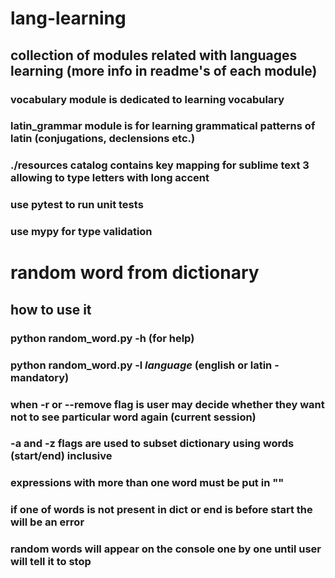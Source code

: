 # lang-learning

## collection of modules related with languages learning (more info in readme's of each module)

### vocabulary module is dedicated to learning vocabulary

### latin_grammar module is for learning grammatical patterns of latin (conjugations, declensions etc.)

### ./resources catalog contains key mapping for sublime text 3 allowing to type letters with long accent

### use pytest to run unit tests

### use mypy for type validation

# random word from dictionary

## how to use it

### python random_word.py -h (for help)

### python random_word.py -l _language_ (english or latin - mandatory)

### when -r or --remove flag is user may decide whether they want not to see particular word again (current session)

### -a and -z flags are used to subset dictionary using words (start/end) inclusive

### expressions with more than one word must be put in ""

### if one of words is not present in dict or end is before start the will be an error

### random words will appear on the console one by one until user will tell it to stop
